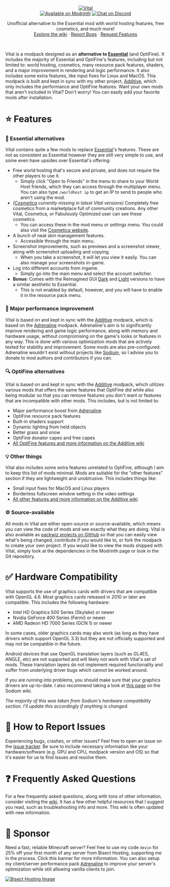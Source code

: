 <div align="center">
  <a href="https://github.com/intergrav/vital">
    <img src="https://raw.githubusercontent.com/intergrav/branding/main/vital/vital-banner.svg" alt="Vital">
  </a>
  <br />
  <a href="https://modrinth.com/modpack/vital"><img src="https://raw.githubusercontent.com/intergrav/branding/main/vital/vital-badge-modrinth.svg" alt="Available on Modrinth"></a>
  <a href="https://discord.gg/wncdz7e8jy"><img src="https://raw.githubusercontent.com/intergrav/branding/main/vital/vital-badge-discord.svg" alt="Chat on Discord"></a>
  <br />
  <p>
    Unofficial alternative to the Essential mod with world hosting features, free cosmetics, and much more!
    <br />
    <a href="https://github.com/intergrav/vital/wiki">Explore the wiki</a>
    ·
    <a href="https://github.com/intergrav/vital/issues">Report Bugs</a>
    ·
    <a href="https://github.com/intergrav/vital/issues">Request Features</a>
  </p>
  <br />
</div>

Vital is a modpack designed as an **alternative to [Essential](https://modrinth.com/mod/essential)** (and OptiFine). It includes the majority of Essential and OptiFine's features, including but not limited to: world hosting, cosmetics, many resource pack features, shaders, and a major improvement in rendering and logic performance. It also includes some extra features, like input fixes for Linux and MacOS. This modpack is built and kept in sync with my other project, [Additive](https://modrinth.com/modpack/additive), which only includes the performance and OptiFine features. Want your own mods that aren't included in Vital? Don't worry! You can easily add your favorite mods after installation.

# ⭐ Features

### 🔷 Essential alternatives

Vital contains quite a few mods to replace [Essential](https://modrinth.com/mod/essential)'s features. These are not as consistent as Essential however they are still very simple to use, and some even have upsides over Essential's offering:

- Free world hosting that's secure and private, and does not require the other players to use it. 
  - Simply click "Open to Friends" in the menu to share to your World Host friends, which they can access through the multiplayer menu. You can also type `/worldhost ip` to get an IP to send to people who aren't using the mod.
- *([Cosmetica](https://modrinth.com/mod/cosmetica) currently missing in latest Vital versions)* Completely free cosmetics from a marketplace full of community creations. Any other Vital, Cosmetica, or Fabulously Optimized user can see these cosmetics.
  - You can access these in the mod menu or settings menu. You could also visit the [Cosmetica website](https://cosmetica.cc).
- A bunch of neat skin management features.
  - Accessible through the main menu.
- Screenshot improvements, such as previews and a screenshot viewer, along with screenshot uploading and copying.
  - When you take a screenshot, it will let you view it easily. You can also manage your screenshots in-game.
- Log into different accounts from ingame.
  - Simply go into the main menu and select the account switcher.
- **Bonus**: Comes with the Reimagined GUI [Dark](https://modrinth.com/resourcepack/reimaginedguidark) and [Light](https://modrinth.com/resourcepack/reimaginedguilight) versions to have a similar aesthetic to Essential.
  - This is not enabled by default, however, and you will have to enable it in the resource pack menu.

### 🚀 Major performance improvement

Vital is based on and kept in sync with the [Additive](https://modrinth.com/modpack/Additive) modpack, which is based on the [Adrenaline](https://modrinth.com/modpack/adrenaline) modpack. Adrenaline's aim is to significantly improve rendering and game logic performance, along with memory and hardware usage, without compromising on the game's looks or features in any way. This is done with various optimization mods that are actively tested for stability and improvement. Some mods are also pre-configured. Adrenaline wouldn't exist without projects like [Sodium](https://modrinth.com/mod/sodium), so I advise you to donate to mod authors and contributors if you can.

### 🔍 OptiFine alternatives

Vital is based on and kept in sync with the [Additive](https://modrinth.com/modpack/Additive) modpack, which utilizes various mods that offers the same features that OptiFine did while also being modular so that you can remove features you don't want or features that are incompatible with other mods. This includes, but is not limited to:

- Major performance boost from [Adrenaline](https://modrinth.com/modpack/adrenaline)
- OptiFine resource pack features
- Built-in shaders support
- Dynamic lighting from held objects
- Better grass and snow
- OptiFine donator capes and free capes
- [All OptiFine features and more information on the Additive wiki](https://github.com/skywardmc/additive/wiki/Give-up-OptiFine)

### 💡 Other things

Vital also includes some extra features unrelated to OptiFine, although I aim to keep this list of mods minimal. Mods are suitable for the "other features" section if they are lightweight and unobtrusive. This includes things like:

- Small input fixes for MacOS and Linux players
- Borderless fullscreen window setting in the video settings
- [All other features and more information on the Additive wiki](https://github.com/skywardmc/additive/wiki/Extra-features)

### ⚙️ Source-available

All mods in Vital are either open-source or source-available, which means you can view the code of mods and see exactly what they are doing. Vital is also available as [packwiz projects on GitHub](https://github.com/intergrav/vital) so that you can easily view what's being changed, contribute if you would like to, or fork the modpack to create your own project. If you would like to view the mods shipped with Vital, simply look at the dependencies in the Modrinth page or look in the Git repository.

# ✅ Hardware Compatibility

Vital supports the use of graphics cards with drivers that are compatible with OpenGL 4.6. Most graphics cards released in 2010 or later are compatible. This includes the following hardware:

- Intel HD Graphics 500 Series (Skylake) or newer
- Nvidia GeForce 400 Series (Fermi) or newer
- AMD Radeon HD 7000 Series (GCN 1) or newer

In some cases, older graphics cards may also work (as long as they have drivers which support OpenGL 3.3) but they are not officially supported and may not be compatible in the future.

Android devices that use OpenGL translation layers (such as GL4ES, ANGLE, etc) are not supported and will likely not work with Vital's set of mods. These translation layers do not implement required functionality and suffer from underlying driver bugs which cannot be worked around.

If you are running into problems, you should make sure that your graphics drivers are up-to-date. I also recommend taking a look at [this page](https://github.com/CaffeineMC/sodium-fabric/wiki/Driver-Compatibility) on the Sodium wiki.

*The majority of this was taken from Sodium's hardware compatibility section. I'll update this accordingly if anything is changed.*

# 🐛 How to Report Issues

Experiencing bugs, crashes, or other issues? Feel free to open an issue on the [issue tracker](https://github.com/intergrav/Vital/issues). Be sure to include necessary information like your hardware/software (e.g. GPU and CPU, modpack version and OS) so that it's easier for us to find issues and resolve them.

# ❓ Frequently Asked Questions

For a few frequently asked questions, along with tons of other information, consider visiting the [wiki](https://github.com/intergrav/Vital/wiki). It has a few other helpful resources that I suggest you read, such as troubleshooting info and more. This wiki is often updated with new information.

# 🍉 Sponsor

Need a fast, reliable Minecraft server? Feel free to use my code `devin` for 25% off your first month of any server from Bisect Hosting, supporting me in the process. Click this banner for more information. You can also setup my client/server performance pack [Adrenaline](https://modrinth.com/modpack/adrenaline) to improve your server's optimization while still allowing vanilla clients to join.

[![Bisect Hosting Image](https://www.bisecthosting.com/partners/custom-banners/444cf491-d49c-4b9a-8b2d-250593122b7e.webp)](https://www.bisecthosting.com/devin)

